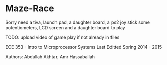 # Maze-Race
Sorry need a tiva, launch pad, a daughter board, a ps2 joy stick some potentiometers, LCD screen and a daughter board to play


TODO:
upload video of game play if not already in files

ECE 353 -  Intro to Microprocessor Systems
Last Editted Spring 2014 - 2015


Authors: Abdullah Akhtar, Amr Hassaballah
